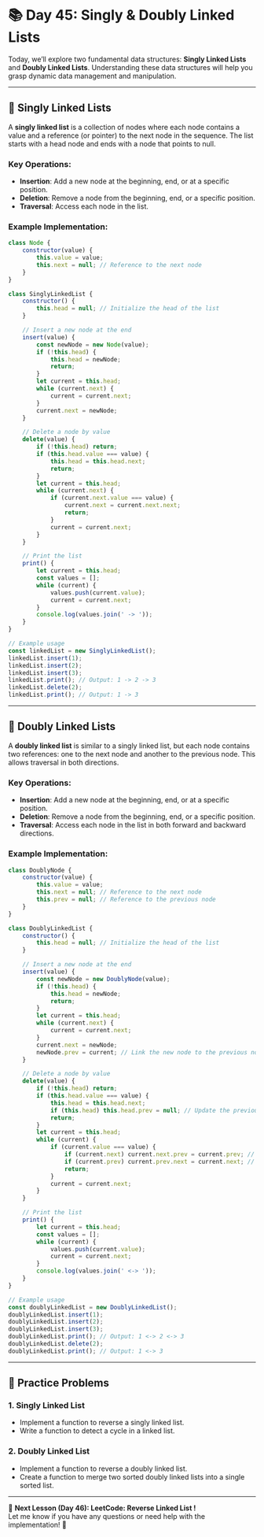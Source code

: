 # **📚 Day 45: Singly & Doubly Linked Lists**  

Today, we’ll explore two fundamental data structures: **Singly Linked Lists** and **Doubly Linked Lists**. Understanding these data structures will help you grasp dynamic data management and manipulation.

---

## **🔹 Singly Linked Lists**  

A **singly linked list** is a collection of nodes where each node contains a value and a reference (or pointer) to the next node in the sequence. The list starts with a head node and ends with a node that points to null.

### **Key Operations**:
- **Insertion**: Add a new node at the beginning, end, or at a specific position.
- **Deletion**: Remove a node from the beginning, end, or a specific position.
- **Traversal**: Access each node in the list.

### **Example Implementation**:
```js
class Node {
    constructor(value) {
        this.value = value;
        this.next = null; // Reference to the next node
    }
}

class SinglyLinkedList {
    constructor() {
        this.head = null; // Initialize the head of the list
    }

    // Insert a new node at the end
    insert(value) {
        const newNode = new Node(value);
        if (!this.head) {
            this.head = newNode;
            return;
        }
        let current = this.head;
        while (current.next) {
            current = current.next;
        }
        current.next = newNode;
    }

    // Delete a node by value
    delete(value) {
        if (!this.head) return;
        if (this.head.value === value) {
            this.head = this.head.next;
            return;
        }
        let current = this.head;
        while (current.next) {
            if (current.next.value === value) {
                current.next = current.next.next;
                return;
            }
            current = current.next;
        }
    }

    // Print the list
    print() {
        let current = this.head;
        const values = [];
        while (current) {
            values.push(current.value);
            current = current.next;
        }
        console.log(values.join(' -> '));
    }
}

// Example usage
const linkedList = new SinglyLinkedList();
linkedList.insert(1);
linkedList.insert(2);
linkedList.insert(3);
linkedList.print(); // Output: 1 -> 2 -> 3
linkedList.delete(2);
linkedList.print(); // Output: 1 -> 3
```

---

## **🔹 Doubly Linked Lists**  

A **doubly linked list** is similar to a singly linked list, but each node contains two references: one to the next node and another to the previous node. This allows traversal in both directions.

### **Key Operations**:
- **Insertion**: Add a new node at the beginning, end, or at a specific position.
- **Deletion**: Remove a node from the beginning, end, or a specific position.
- **Traversal**: Access each node in the list in both forward and backward directions.

### **Example Implementation**:
```js
class DoublyNode {
    constructor(value) {
        this.value = value;
        this.next = null; // Reference to the next node
        this.prev = null; // Reference to the previous node
    }
}

class DoublyLinkedList {
    constructor() {
        this.head = null; // Initialize the head of the list
    }

    // Insert a new node at the end
    insert(value) {
        const newNode = new DoublyNode(value);
        if (!this.head) {
            this.head = newNode;
            return;
        }
        let current = this.head;
        while (current.next) {
            current = current.next;
        }
        current.next = newNode;
        newNode.prev = current; // Link the new node to the previous node
    }

    // Delete a node by value
    delete(value) {
        if (!this.head) return;
        if (this.head.value === value) {
            this.head = this.head.next;
            if (this.head) this.head.prev = null; // Update the previous reference
            return;
        }
        let current = this.head;
        while (current) {
            if (current.value === value) {
                if (current.next) current.next.prev = current.prev; // Link next to previous
                if (current.prev) current.prev.next = current.next; // Link previous to next
                return;
            }
            current = current.next;
        }
    }

    // Print the list
    print() {
        let current = this.head;
        const values = [];
        while (current) {
            values.push(current.value);
            current = current.next;
        }
        console.log(values.join(' <-> '));
    }
}

// Example usage
const doublyLinkedList = new DoublyLinkedList();
doublyLinkedList.insert(1);
doublyLinkedList.insert(2);
doublyLinkedList.insert(3);
doublyLinkedList.print(); // Output: 1 <-> 2 <-> 3
doublyLinkedList.delete(2);
doublyLinkedList.print(); // Output: 1 <-> 3
```

---

## **📝 Practice Problems**  

### **1. Singly Linked List**  
- Implement a function to reverse a singly linked list.
- Write a function to detect a cycle in a linked list.

### **2. Doubly Linked List**  
- Implement a function to reverse a doubly linked list.
- Create a function to merge two sorted doubly linked lists into a single sorted list.

---

🎯 **Next Lesson (Day 46): **LeetCode:** Reverse Linked List  !**  
Let me know if you have any questions or need help with the implementation! 🚀